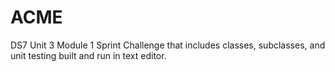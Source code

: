 # ACME
DS7 Unit 3 Module 1
Sprint Challenge that includes classes, subclasses, and unit testing 
built and run in text editor.
